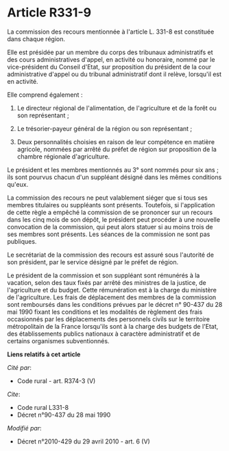 # Article R331-9

La commission des recours mentionnée à l'article L. 331-8 est constituée dans chaque région. 

Elle est présidée par un membre du corps des tribunaux administratifs et des cours administratives d'appel, en activité ou
honoraire, nommé par le vice-président du Conseil d'Etat, sur proposition du président de la cour administrative d'appel ou
du tribunal administratif dont il relève, lorsqu'il est en activité. 

Elle comprend également : 

1. Le         directeur régional de l'alimentation, de l'agriculture et de la forêt  ou son représentant ; 

2. Le trésorier-payeur général de la région ou son représentant ; 

3. Deux personnalités choisies en raison de leur compétence en matière agricole, nommées par arrêté du préfet de région sur
proposition de la chambre régionale d'agriculture. 

Le président et les membres mentionnés au 3° sont nommés pour six ans ; ils sont pourvus chacun d'un suppléant désigné dans
les mêmes conditions qu'eux. 

La commission des recours ne peut valablement siéger que si tous ses membres titulaires ou suppléants sont présents.
Toutefois, si l'application de cette règle a empêché la commission de se prononcer sur un recours dans les cinq mois de son
dépôt, le président peut procéder à une nouvelle convocation de la commission, qui peut alors statuer si au moins trois de
ses membres sont présents. Les séances de la commission ne sont pas publiques. 

Le secrétariat de la commission des recours est assuré sous l'autorité de son président, par le service désigné par le préfet
de région. 

Le président de la commission et son suppléant sont rémunérés à la vacation, selon des taux fixés par arrêté des ministres de
la justice, de l'agriculture et du budget. Cette rémunération est à la charge du ministère de l'agriculture. Les frais de
déplacement des membres de la commission sont remboursés dans les conditions prévues par le décret n° 90-437 du 28 mai 1990
fixant les conditions et les modalités de règlement des frais occasionnés par les déplacements des personnels civils sur le
territoire métropolitain de la France lorsqu'ils sont à la charge des budgets de l'Etat, des établissements publics nationaux
à caractère administratif et de certains organismes subventionnés.

**Liens relatifs à cet article**

_Cité par_:

  - Code rural - art. R374-3 (V)

_Cite_:

  - Code rural L331-8
  - Décret n°90-437 du 28 mai 1990

_Modifié par_:

  - Décret n°2010-429 du 29 avril 2010 - art. 6 (V)
